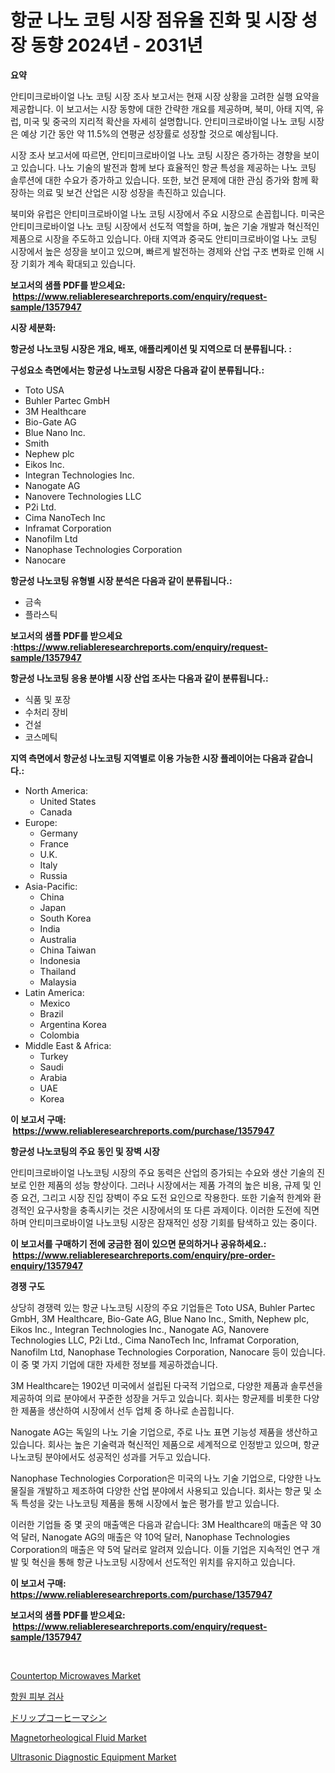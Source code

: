 <p><h1>항균 나노 코팅 시장 점유율 진화 및 시장 성장 동향 2024년 - 2031년</h1></p><p><strong>요약</strong></p>
<p><p>안티미크로바이얼 나노 코팅 시장 조사 보고서는 현재 시장 상황을 고려한 실행 요약을 제공합니다. 이 보고서는 시장 동향에 대한 간략한 개요를 제공하며, 북미, 아태 지역, 유럽, 미국 및 중국의 지리적 확산을 자세히 설명합니다. 안티미크로바이얼 나노 코팅 시장은 예상 기간 동안 약 11.5%의 연평균 성장률로 성장할 것으로 예상됩니다.</p><p>시장 조사 보고서에 따르면, 안티미크로바이얼 나노 코팅 시장은 증가하는 경향을 보이고 있습니다. 나노 기술의 발전과 함께 보다 효율적인 항균 특성을 제공하는 나노 코팅 솔루션에 대한 수요가 증가하고 있습니다. 또한, 보건 문제에 대한 관심 증가와 함께 확장하는 의료 및 보건 산업은 시장 성장을 촉진하고 있습니다.</p><p>북미와 유럽은 안티미크로바이얼 나노 코팅 시장에서 주요 시장으로 손꼽힙니다. 미국은 안티미크로바이얼 나노 코팅 시장에서 선도적 역할을 하며, 높은 기술 개발과 혁신적인 제품으로 시장을 주도하고 있습니다. 아태 지역과 중국도 안티미크로바이얼 나노 코팅 시장에서 높은 성장을 보이고 있으며, 빠르게 발전하는 경제와 산업 구조 변화로 인해 시장 기회가 계속 확대되고 있습니다.</p></p>
<p><strong>보고서의 샘플 PDF를 받으세요: &nbsp;<a href="https://www.reliableresearchreports.com/enquiry/request-sample/1357947">https://www.reliableresearchreports.com/enquiry/request-sample/1357947</a></strong></p>
<p><strong>시장 세분화:</strong></p>
<p><strong> 항균성 나노코팅 시장은 개요, 배포, 애플리케이션 및 지역으로 더 분류됩니다. :</strong></p>
<p><strong>구성요소 측면에서는 항균성 나노코팅 시장은 다음과 같이 분류됩니다.:</strong></p>
<p><ul><li>Toto USA</li><li>Buhler Partec GmbH</li><li>3M Healthcare</li><li>Bio-Gate AG</li><li>Blue Nano Inc.</li><li>Smith</li><li>Nephew plc</li><li>Eikos Inc.</li><li>Integran Technologies Inc.</li><li>Nanogate AG</li><li>Nanovere Technologies LLC</li><li>P2i Ltd.</li><li>Cima NanoTech Inc</li><li>Inframat Corporation</li><li>Nanofilm Ltd</li><li>Nanophase Technologies Corporation</li><li>Nanocare</li></ul></p>
<p><strong> 항균성 나노코팅 유형별 시장 분석은 다음과 같이 분류됩니다.:</strong></p>
<p><ul><li>금속</li><li>플라스틱</li></ul></p>
<p><strong>보고서의 샘플 PDF를 받으세요 :<a href="https://www.reliableresearchreports.com/enquiry/request-sample/1357947">https://www.reliableresearchreports.com/enquiry/request-sample/1357947</a></strong></p>
<p><strong> 항균성 나노코팅 응용 분야별 시장 산업 조사는 다음과 같이 분류됩니다.:</strong></p>
<p><ul><li>식품 및 포장</li><li>수처리 장비</li><li>건설</li><li>코스메틱</li></ul></p>
<p><strong>지역 측면에서 항균성 나노코팅 지역별로 이용 가능한 시장 플레이어는 다음과 같습니다.:</strong></p>
<p><ul>
    <li>
        North America:
        <ul>
            <li>United States</li>
            <li>Canada</li>
        </ul>
    </li>
    <li>
        Europe:
        <ul>
            <li>Germany</li>
            <li>France</li>
            <li>U.K.</li>
            <li>Italy</li>
            <li>Russia</li>
        </ul>
    </li>
    <li>
        Asia-Pacific:
        <ul>
            <li>China</li>
            <li>Japan</li>
            <li>South Korea</li>
            <li>India</li>
            <li>Australia</li>
            <li>China Taiwan</li>
            <li>Indonesia</li>
            <li>Thailand</li>
            <li>Malaysia</li>
        </ul>
    </li>
    <li>
        Latin America:
        <ul>
            <li>Mexico</li>
            <li>Brazil</li>
            <li>Argentina Korea</li>
            <li>Colombia</li>
        </ul>
    </li>
    <li>
        Middle East & Africa:
        <ul>
            <li>Turkey</li>
            <li>Saudi</li>
            <li>Arabia</li>
            <li>UAE</li>
            <li>Korea</li>
        </ul>
    </li>
    </ul></p>
<p><strong>이 보고서 구매: &nbsp;<a href="https://www.reliableresearchreports.com/purchase/1357947">https://www.reliableresearchreports.com/purchase/1357947</a></strong></p>
<p><strong>항균성 나노코팅의 주요 동인 및 장벽 시장</strong></p>
<p><p>안티미크로바이얼 나노코팅 시장의 주요 동력은 산업의 증가되는 수요와 생산 기술의 진보로 인한 제품의 성능 향상이다. 그러나 시장에서는 제품 가격의 높은 비용, 규제 및 인증 요건, 그리고 시장 진입 장벽이 주요 도전 요인으로 작용한다. 또한 기술적 한계와 환경적인 요구사항을 충족시키는 것은 시장에서의 또 다른 과제이다. 이러한 도전에 직면하며 안티미크로바이얼 나노코팅 시장은 잠재적인 성장 기회를 탐색하고 있는 중이다.</p></p>
<p><strong>이 보고서를 구매하기 전에 궁금한 점이 있으면 문의하거나 공유하세요.: &nbsp;<a href="https://www.reliableresearchreports.com/enquiry/pre-order-enquiry/1357947">https://www.reliableresearchreports.com/enquiry/pre-order-enquiry/1357947</a></strong></p>
<p><strong>경쟁 구도</strong></p>
<p><p>상당히 경쟁력 있는 항균 나노코팅 시장의 주요 기업들은 Toto USA, Buhler Partec GmbH, 3M Healthcare, Bio-Gate AG, Blue Nano Inc., Smith, Nephew plc, Eikos Inc., Integran Technologies Inc., Nanogate AG, Nanovere Technologies LLC, P2i Ltd., Cima NanoTech Inc, Inframat Corporation, Nanofilm Ltd, Nanophase Technologies Corporation, Nanocare 등이 있습니다. 이 중 몇 가지 기업에 대한 자세한 정보를 제공하겠습니다.</p><p>3M Healthcare는 1902년 미국에서 설립된 다국적 기업으로, 다양한 제품과 솔루션을 제공하여 의료 분야에서 꾸준한 성장을 거두고 있습니다. 회사는 항균제를 비롯한 다양한 제품을 생산하여 시장에서 선두 업체 중 하나로 손꼽힙니다.</p><p>Nanogate AG는 독일의 나노 기술 기업으로, 주로 나노 표면 기능성 제품을 생산하고 있습니다. 회사는 높은 기술력과 혁신적인 제품으로 세계적으로 인정받고 있으며, 항균 나노코팅 분야에서도 성공적인 성과를 거두고 있습니다.</p><p>Nanophase Technologies Corporation은 미국의 나노 기술 기업으로, 다양한 나노 물질을 개발하고 제조하여 다양한 산업 분야에서 사용되고 있습니다. 회사는 항균 및 소독 특성을 갖는 나노코팅 제품을 통해 시장에서 높은 평가를 받고 있습니다.</p><p>이러한 기업들 중 몇 곳의 매출액은 다음과 같습니다: 3M Healthcare의 매출은 약 30억 달러, Nanogate AG의 매출은 약 10억 달러, Nanophase Technologies Corporation의 매출은 약 5억 달러로 알려져 있습니다. 이들 기업은 지속적인 연구 개발 및 혁신을 통해 항균 나노코팅 시장에서 선도적인 위치를 유지하고 있습니다.</p></p>
<p><strong>이 보고서 구매: &nbsp; <a href="https://www.reliableresearchreports.com/purchase/1357947">https://www.reliableresearchreports.com/purchase/1357947</a></strong></p>
<p><strong>보고서의 샘플 PDF를 받으세요: &nbsp;<a href="https://www.reliableresearchreports.com/enquiry/request-sample/1357947">https://www.reliableresearchreports.com/enquiry/request-sample/1357947</a></strong><strong></strong></p>
<p>&nbsp;</p>
<p><p><a href="https://issuu.com/reportprime-2/docs/countertop-microwaves-market-size-2030.pptx">Countertop Microwaves Market</a></p><p><a href="https://github.com/vsoq0zknh59/Market-Research-Report-List-1/blob/main/8980477193933.md">항원 피부 검사</a></p><p><a href="https://github.com/bevdtkn4419963/Market-Research-Report-List-1/blob/main/7982903194209.md">ドリップコーヒーマシン</a></p><p><a href="https://github.com/prosalinda88/Market-Research-Report-List-3/blob/main/magnetorheological-fluid-market.md">Magnetorheological Fluid Market</a></p><p><a href="https://issuu.com/reportprime-2/docs/ultrasonic-diagnostic-equipment-market-size-2030.p">Ultrasonic Diagnostic Equipment Market</a></p></p>